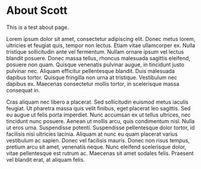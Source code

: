 # About Scott

This is a test about page.

Lorem ipsum dolor sit amet, consectetur adipiscing elit. Donec metus lorem, ultricies et feugiat quis, tempor non lectus. Etiam vitae ullamcorper ex. Nulla tristique sollicitudin ante vel fermentum. Nullam ornare ipsum vel lectus blandit posuere. Donec massa tellus, rhoncus malesuada sagittis eleifend, posuere non quam. Quisque venenatis pulvinar augue, in tincidunt justo pulvinar nec. Aliquam efficitur pellentesque blandit. Duis malesuada dapibus tortor. Quisque fringilla non urna at tristique. Vestibulum nec dapibus ex. Maecenas consectetur mollis tortor, in scelerisque massa consequat in.

Cras aliquam nec libero a placerat. Sed sollicitudin euismod metus iaculis feugiat. Ut pharetra massa quis velit finibus, eget placerat leo sagittis. Sed eu augue ut felis porta imperdiet. Nunc accumsan ex ut tellus ultrices, nec tincidunt nunc posuere. Aenean ut mollis arcu, quis condimentum nisl. Nulla ut eros urna. Suspendisse potenti. Suspendisse pellentesque dolor tortor, id facilisis nisi ultricies lacinia. Aliquam at nunc eu quam placerat varius vestibulum ac sapien. Donec vel facilisis mauris. Donec non risus tempus, pretium arcu sit amet, venenatis neque. Nunc eleifend scelerisque dolor, vitae pellentesque est rutrum ac. Maecenas sit amet sodales felis. Praesent vel blandit erat, at aliquam felis.
